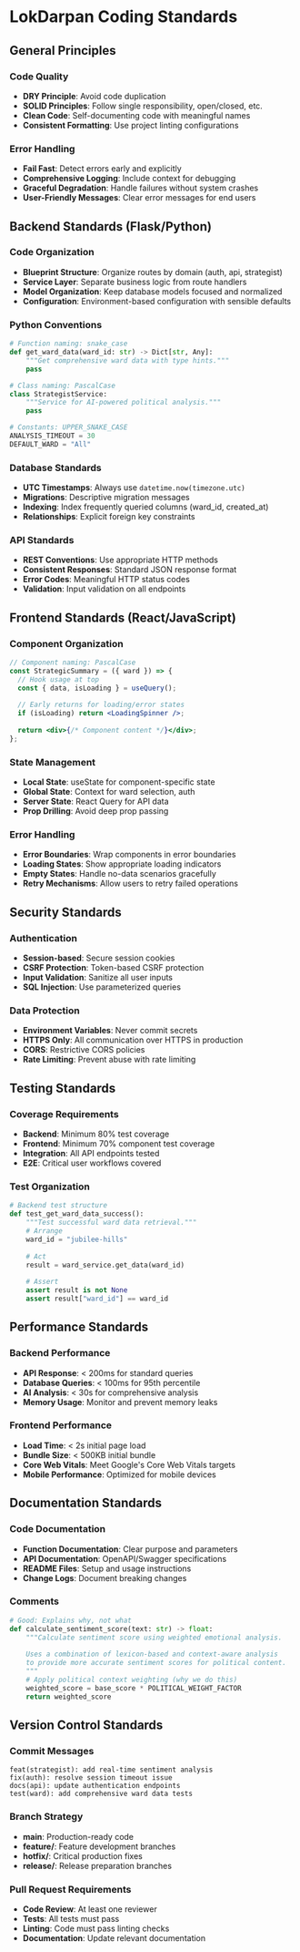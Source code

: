 # LokDarpan Coding Standards

## General Principles

### Code Quality
- **DRY Principle**: Avoid code duplication
- **SOLID Principles**: Follow single responsibility, open/closed, etc.
- **Clean Code**: Self-documenting code with meaningful names
- **Consistent Formatting**: Use project linting configurations

### Error Handling
- **Fail Fast**: Detect errors early and explicitly
- **Comprehensive Logging**: Include context for debugging
- **Graceful Degradation**: Handle failures without system crashes
- **User-Friendly Messages**: Clear error messages for end users

## Backend Standards (Flask/Python)

### Code Organization
- **Blueprint Structure**: Organize routes by domain (auth, api, strategist)
- **Service Layer**: Separate business logic from route handlers
- **Model Organization**: Keep database models focused and normalized
- **Configuration**: Environment-based configuration with sensible defaults

### Python Conventions
```python
# Function naming: snake_case
def get_ward_data(ward_id: str) -> Dict[str, Any]:
    """Get comprehensive ward data with type hints."""
    pass

# Class naming: PascalCase
class StrategistService:
    """Service for AI-powered political analysis."""
    pass

# Constants: UPPER_SNAKE_CASE
ANALYSIS_TIMEOUT = 30
DEFAULT_WARD = "All"
```

### Database Standards
- **UTC Timestamps**: Always use `datetime.now(timezone.utc)`
- **Migrations**: Descriptive migration messages
- **Indexing**: Index frequently queried columns (ward_id, created_at)
- **Relationships**: Explicit foreign key constraints

### API Standards
- **REST Conventions**: Use appropriate HTTP methods
- **Consistent Responses**: Standard JSON response format
- **Error Codes**: Meaningful HTTP status codes
- **Validation**: Input validation on all endpoints

## Frontend Standards (React/JavaScript)

### Component Organization
```jsx
// Component naming: PascalCase
const StrategicSummary = ({ ward }) => {
  // Hook usage at top
  const { data, isLoading } = useQuery();
  
  // Early returns for loading/error states
  if (isLoading) return <LoadingSpinner />;
  
  return <div>{/* Component content */}</div>;
};
```

### State Management
- **Local State**: useState for component-specific state
- **Global State**: Context for ward selection, auth
- **Server State**: React Query for API data
- **Prop Drilling**: Avoid deep prop passing

### Error Handling
- **Error Boundaries**: Wrap components in error boundaries
- **Loading States**: Show appropriate loading indicators
- **Empty States**: Handle no-data scenarios gracefully
- **Retry Mechanisms**: Allow users to retry failed operations

## Security Standards

### Authentication
- **Session-based**: Secure session cookies
- **CSRF Protection**: Token-based CSRF protection
- **Input Validation**: Sanitize all user inputs
- **SQL Injection**: Use parameterized queries

### Data Protection
- **Environment Variables**: Never commit secrets
- **HTTPS Only**: All communication over HTTPS in production
- **CORS**: Restrictive CORS policies
- **Rate Limiting**: Prevent abuse with rate limiting

## Testing Standards

### Coverage Requirements
- **Backend**: Minimum 80% test coverage
- **Frontend**: Minimum 70% component test coverage
- **Integration**: All API endpoints tested
- **E2E**: Critical user workflows covered

### Test Organization
```python
# Backend test structure
def test_get_ward_data_success():
    """Test successful ward data retrieval."""
    # Arrange
    ward_id = "jubilee-hills"
    
    # Act
    result = ward_service.get_data(ward_id)
    
    # Assert
    assert result is not None
    assert result["ward_id"] == ward_id
```

## Performance Standards

### Backend Performance
- **API Response**: < 200ms for standard queries
- **Database Queries**: < 100ms for 95th percentile
- **AI Analysis**: < 30s for comprehensive analysis
- **Memory Usage**: Monitor and prevent memory leaks

### Frontend Performance
- **Load Time**: < 2s initial page load
- **Bundle Size**: < 500KB initial bundle
- **Core Web Vitals**: Meet Google's Core Web Vitals targets
- **Mobile Performance**: Optimized for mobile devices

## Documentation Standards

### Code Documentation
- **Function Documentation**: Clear purpose and parameters
- **API Documentation**: OpenAPI/Swagger specifications
- **README Files**: Setup and usage instructions
- **Change Logs**: Document breaking changes

### Comments
```python
# Good: Explains why, not what
def calculate_sentiment_score(text: str) -> float:
    """Calculate sentiment score using weighted emotional analysis.
    
    Uses a combination of lexicon-based and context-aware analysis
    to provide more accurate sentiment scores for political content.
    """
    # Apply political context weighting (why we do this)
    weighted_score = base_score * POLITICAL_WEIGHT_FACTOR
    return weighted_score
```

## Version Control Standards

### Commit Messages
```
feat(strategist): add real-time sentiment analysis
fix(auth): resolve session timeout issue
docs(api): update authentication endpoints
test(ward): add comprehensive ward data tests
```

### Branch Strategy
- **main**: Production-ready code
- **feature/**: Feature development branches
- **hotfix/**: Critical production fixes
- **release/**: Release preparation branches

### Pull Request Requirements
- **Code Review**: At least one reviewer
- **Tests**: All tests must pass
- **Linting**: Code must pass linting checks
- **Documentation**: Update relevant documentation